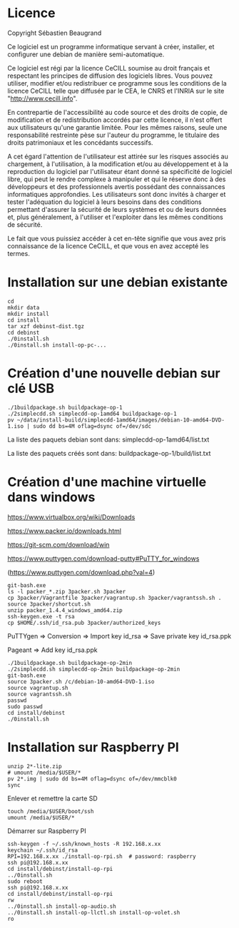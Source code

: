 # Licence

Copyright Sébastien Beaugrand

Ce logiciel est un programme informatique servant à créer, installer, et
configurer une debian de manière semi-automatique. 

Ce logiciel est régi par la licence CeCILL soumise au droit français et
respectant les principes de diffusion des logiciels libres. Vous pouvez
utiliser, modifier et/ou redistribuer ce programme sous les conditions
de la licence CeCILL telle que diffusée par le CEA, le CNRS et l'INRIA 
sur le site "http://www.cecill.info".

En contrepartie de l'accessibilité au code source et des droits de copie,
de modification et de redistribution accordés par cette licence, il n'est
offert aux utilisateurs qu'une garantie limitée.  Pour les mêmes raisons,
seule une responsabilité restreinte pèse sur l'auteur du programme,  le
titulaire des droits patrimoniaux et les concédants successifs.

A cet égard  l'attention de l'utilisateur est attirée sur les risques
associés au chargement,  à l'utilisation,  à la modification et/ou au
développement et à la reproduction du logiciel par l'utilisateur étant 
donné sa spécificité de logiciel libre, qui peut le rendre complexe à 
manipuler et qui le réserve donc à des développeurs et des professionnels
avertis possédant  des  connaissances  informatiques approfondies.  Les
utilisateurs sont donc invités à charger  et  tester  l'adéquation  du
logiciel à leurs besoins dans des conditions permettant d'assurer la
sécurité de leurs systèmes et ou de leurs données et, plus généralement, 
à l'utiliser et l'exploiter dans les mêmes conditions de sécurité. 

Le fait que vous puissiez accéder à cet en-tête signifie que vous avez 
pris connaissance de la licence CeCILL, et que vous en avez accepté les
termes.

# Installation sur une debian existante
```
cd
mkdir data
mkdir install
cd install
tar xzf debinst-dist.tgz
cd debinst
./0install.sh
./0install.sh install-op-pc-...
```

# Création d'une nouvelle debian sur clé USB

```
./1buildpackage.sh buildpackage-op-1
./2simplecdd.sh simplecdd-op-1amd64 buildpackage-op-1
pv ~/data/install-build/simplecdd-1amd64/images/debian-10-amd64-DVD-1.iso | sudo dd bs=4M oflag=dsync of=/dev/sdc
```
La liste des paquets debian sont dans: simplecdd-op-1amd64/list.txt

La liste des paquets créés sont dans: buildpackage-op-1/build/list.txt

# Création d'une machine virtuelle dans windows
https://www.virtualbox.org/wiki/Downloads

https://www.packer.io/downloads.html

https://git-scm.com/download/win

https://www.puttygen.com/download-putty#PuTTY_for_windows

(https://www.puttygen.com/download.php?val=4)
```
git-bash.exe
ls -l packer_*.zip 3packer.sh 3packer
cp 3packer/Vagrantfile 3packer/vagrantup.sh 3packer/vagrantssh.sh .
source 3packer/shortcut.sh
unzip packer_1.4.4_windows_amd64.zip
ssh-keygen.exe -t rsa
cp $HOME/.ssh/id_rsa.pub 3packer/authorized_keys
```
PuTTYgen => Conversion => Import key id_rsa => Save private key id_rsa.ppk

Pageant => Add key id_rsa.ppk
```
./1buildpackage.sh buildpackage-op-2min
./2simplecdd.sh simplecdd-op-2min buildpackage-op-2min
git-bash.exe
source 3packer.sh /c/debian-10-amd64-DVD-1.iso
source vagrantup.sh
source vagrantssh.sh
passwd
sudo passwd
cd install/debinst
./0install.sh
```

# Installation sur Raspberry PI
```
unzip 2*-lite.zip
# umount /media/$USER/*
pv 2*.img | sudo dd bs=4M oflag=dsync of=/dev/mmcblk0
sync
```
Enlever et remettre la carte SD
```
touch /media/$USER/boot/ssh
umount /media/$USER/*
```
Démarrer sur Raspberry PI
```
ssh-keygen -f ~/.ssh/known_hosts -R 192.168.x.xx
keychain ~/.ssh/id_rsa
RPI=192.168.x.xx ./install-op-rpi.sh  # password: raspberry
ssh pi@192.168.x.xx
cd install/debinst/install-op-rpi
../0install.sh
sudo reboot
ssh pi@192.168.x.xx
cd install/debinst/install-op-rpi
rw
../0install.sh install-op-audio.sh
../0install.sh install-op-llctl.sh install-op-volet.sh
ro
```
